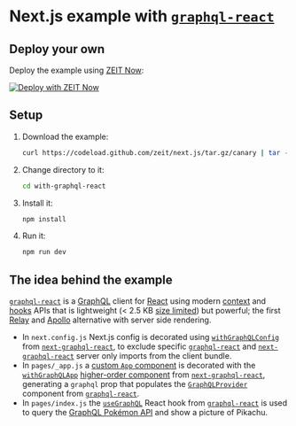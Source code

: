 # Next.js example with [`graphql-react`](https://github.com/jaydenseric/graphql-react)

## Deploy your own

Deploy the example using [ZEIT Now](https://zeit.co/now):

[![Deploy with ZEIT Now](https://zeit.co/button)](https://zeit.co/new/project?template=https://github.com/zeit/next.js/tree/canary/examples/with-graphql-react)

## Setup

1. Download the example:

   ```sh
   curl https://codeload.github.com/zeit/next.js/tar.gz/canary | tar -xz --strip=2 next.js-canary/examples/with-graphql-react
   ```

2. Change directory to it:

   ```sh
   cd with-graphql-react
   ```

3. Install it:

   ```sh
   npm install
   ```

4. Run it:

   ```sh
   npm run dev
   ```

## The idea behind the example

[`graphql-react`](https://github.com/jaydenseric/graphql-react) is a [GraphQL](https://graphql.org) client for [React](https://reactjs.org) using modern [context](https://reactjs.org/docs/context) and [hooks](https://reactjs.org/docs/hooks-intro) APIs that is lightweight (&lt; 2.5 KB [size limited](https://github.com/ai/size-limit)) but powerful; the first [Relay](https://facebook.github.io/relay) and [Apollo](https://apollographql.com/docs/react) alternative with server side rendering.

- In `next.config.js` Next.js config is decorated using [`withGraphQLConfig`](https://github.com/jaydenseric/next-graphql-react#function-withgraphqlconfig) from [`next-graphql-react`](https://github.com/jaydenseric/next-graphql-react), to exclude specific [`graphql-react`](https://github.com/jaydenseric/graphql-react) and [`next-graphql-react`](https://github.com/jaydenseric/next-graphql-react) server only imports from the client bundle.
- In `pages/_app.js` a [custom `App` component](https://github.com/zeit/next.js#custom-app) is decorated with the [`withGraphQLApp`](https://github.com/jaydenseric/next-graphql-react/#function-withgraphqlapp) [higher-order component](https://reactjs.org/docs/higher-order-components) from [`next-graphql-react`](https://github.com/jaydenseric/next-graphql-react), generating a `graphql` prop that populates the [`GraphQLProvider`](https://github.com/jaydenseric/graphql-react#function-graphqlprovider) component from [`graphql-react`](https://github.com/jaydenseric/graphql-react).
- In `pages/index.js` the [`useGraphQL`](https://github.com/jaydenseric/graphql-react#function-usegraphql) React hook from [`graphql-react`](https://github.com/jaydenseric/graphql-react) is used to query the [GraphQL Pokémon API](https://github.com/lucasbento/graphql-pokemon) and show a picture of Pikachu.
